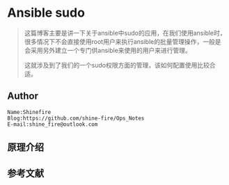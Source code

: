 # Ansible sudo

> 这篇博客主要是讲一下关于ansible中sudo的应用，在我们使用ansible时，很多情况下不会直接使用root用户来执行ansible的批量管理操作，一般是会采用另外建立一个专门供ansible来使用的用户来进行管理。
>
> 这就涉及到了我们的一个sudo权限方面的管理，该如何配置使用比较合适。

## Author

```
Name:Shinefire
Blog:https://github.com/shine-fire/Ops_Notes
E-mail:shine_fire@outlook.com
```

## 原理介绍



## 参考文献

